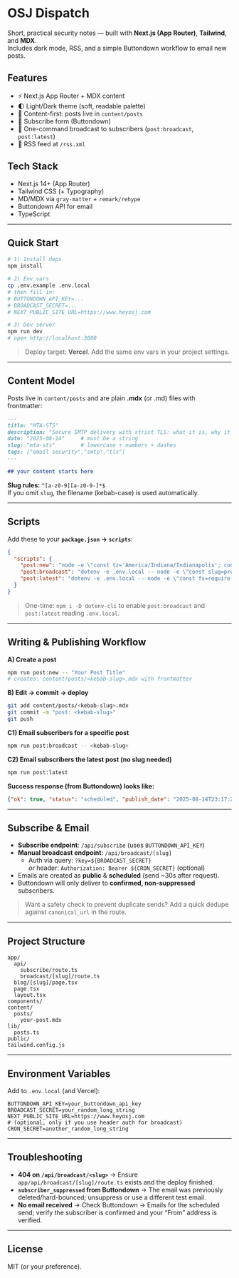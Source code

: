# OSJ Dispatch

Short, practical security notes — built with **Next.js (App Router)**, **Tailwind**, and **MDX**.  
Includes dark mode, RSS, and a simple Buttondown workflow to email new posts.

## Features

- ⚡️ Next.js App Router + MDX content
- 🌓 Light/Dark theme (soft, readable palette)
- 📝 Content-first: posts live in `content/posts`
- 📨 Subscribe form (Buttondown)
- 🔔 One-command broadcast to subscribers (`post:broadcast`, `post:latest`)
- 📰 RSS feed at `/rss.xml`

## Tech Stack

- Next.js 14+ (App Router)
- Tailwind CSS (+ Typography)
- MD/MDX via `gray-matter` + `remark/rehype`
- Buttondown API for email
- TypeScript

---

## Quick Start

```bash
# 1) Install deps
npm install

# 2) Env vars
cp .env.example .env.local
# then fill in:
# BUTTONDOWN_API_KEY=...
# BROADCAST_SECRET=...
# NEXT_PUBLIC_SITE_URL=https://www.heyosj.com

# 3) Dev server
npm run dev
# open http://localhost:3000
```

> Deploy target: **Vercel**. Add the same env vars in your project settings.

---

## Content Model

Posts live in `content/posts` and are plain **.mdx** (or .md) files with frontmatter:

```md
---
title: "MTA-STS"
description: "Secure SMTP delivery with strict TLS: what it is, why it exists, how to roll it out."
date: "2025-08-14"     # must be a string
slug: "mta-sts"        # lowercase + numbers + dashes
tags: ["email security","smtp","tls"]
---

## your content starts here
```

**Slug rules:** `^[a-z0-9][a-z0-9-]*$`  
If you omit `slug`, the filename (kebab-case) is used automatically.

---

## Scripts

Add these to your **`package.json` → `scripts`**:

```json
{
  "scripts": {
    "post:new": "node -e \"const tz='America/Indiana/Indianapolis'; const title=(process.env.npm_config_title||process.argv.slice(1).join(' ')||'untitled').trim(); const slug=title.toLowerCase().replace(/[^a-z0-9]+/g,'-').replace(/(^-|-$)/g,''); const d=new Intl.DateTimeFormat('en-CA',{timeZone:tz}).format(new Date()); const fs=require('fs'); const {execSync}=require('child_process'); execSync('mkdir -p content/posts'); const p=`content/posts/${slug}.mdx`; const fm=`---\\n`+`title: \\\"${title}\\\"\\n`+`description: \\\"\\\"\\n`+`date: \\\"${d}\\\"\\n`+`slug: \\\"${slug}\\\"\\n`+`tags: []\\n`+`---\\n\\n## intro\\nwrite your note here…\\n`; fs.writeFileSync(p,fm); console.log('Created',p);\"",
    "post:broadcast": "dotenv -e .env.local -- node -e \"const slug=process.argv[1]; if(!slug){console.error('Usage: npm run post:broadcast -- <slug>'); process.exit(1);} const base=process.env.NEXT_PUBLIC_SITE_URL||'https://www.heyosj.com'; const key=process.env.BROADCAST_SECRET; if(!key){console.error('BROADCAST_SECRET missing'); process.exit(1);} const {execSync}=require('child_process'); execSync(`curl -i -L \\\"${base}/api/broadcast/${slug}?key=${key}\\\"`,{stdio:'inherit'});\"",
    "post:latest": "dotenv -e .env.local -- node -e \"const fs=require('fs'),path=require('path'),cp=require('child_process'); const base=process.env.NEXT_PUBLIC_SITE_URL||'https://www.heyosj.com'; const key=process.env.BROADCAST_SECRET; if(!key){console.error('BROADCAST_SECRET missing');process.exit(1);} const dir=path.join('content','posts'); if(!fs.existsSync(dir)){console.error('content/posts not found');process.exit(1);} const files=fs.readdirSync(dir).filter(f=>/\\.(md|mdx)$/.test(f)).map(f=>({f, m: fs.statSync(path.join(dir,f)).mtimeMs})).sort((a,b)=>b.m-a.m); if(!files.length){console.error('No posts in content/posts');process.exit(1);} const slug=path.basename(files[0].f).replace(/\\.(md|mdx)$/,''); console.log('Broadcasting latest:', slug); cp.execSync(`curl -i -L \\\"${base}/api/broadcast/${slug}?key=${key}\\\"`, {stdio:'inherit'});\""
  }
}
```

> One-time: `npm i -D dotenv-cli` to enable `post:broadcast` and `post:latest` reading `.env.local`.

---

## Writing & Publishing Workflow

**A) Create a post**
```bash
npm run post:new -- "Your Post Title"
# creates: content/posts/<kebab-slug>.mdx with frontmatter
```

**B) Edit → commit → deploy**
```bash
git add content/posts/<kebab-slug>.mdx
git commit -m "post: <kebab-slug>"
git push
```

**C1) Email subscribers for a specific post**
```bash
npm run post:broadcast -- <kebab-slug>
```

**C2) Email subscribers the latest post (no slug needed)**
```bash
npm run post:latest
```

**Success response (from Buttondown) looks like:**
```json
{"ok": true, "status": "scheduled", "publish_date": "2025-08-14T23:17:29.865000Z"}
```

---

## Subscribe & Email

- **Subscribe endpoint**: `/api/subscribe` (uses `BUTTONDOWN_API_KEY`)
- **Manual broadcast endpoint**: `/api/broadcast/[slug]`
  - Auth via query: `?key=${BROADCAST_SECRET}`  
    _or_ header: `Authorization: Bearer ${CRON_SECRET}` (optional)
- Emails are created as **public** & **scheduled** (send ~30s after request).
- Buttondown will only deliver to **confirmed, non-suppressed** subscribers.

> Want a safety check to prevent duplicate sends? Add a quick dedupe against `canonical_url` in the route.

---

## Project Structure

```
app/
  api/
    subscribe/route.ts
    broadcast/[slug]/route.ts
  blog/[slug]/page.tsx
  page.tsx
  layout.tsx
components/
content/
  posts/
    your-post.mdx
lib/
  posts.ts
public/
tailwind.config.js
```

---

## Environment Variables

Add to `.env.local` (and Vercel):

```
BUTTONDOWN_API_KEY=your_buttondown_api_key
BROADCAST_SECRET=your_random_long_string
NEXT_PUBLIC_SITE_URL=https://www.heyosj.com
# (optional, only if you use header auth for broadcast)
CRON_SECRET=another_random_long_string
```

---

## Troubleshooting

- **404 on `/api/broadcast/<slug>`** → Ensure `app/api/broadcast/[slug]/route.ts` exists and the deploy finished.
- **`subscriber_suppressed` from Buttondown** → The email was previously deleted/hard-bounced; unsuppress or use a different test email.
- **No email received** → Check Buttondown → Emails for the scheduled send; verify the subscriber is confirmed and your “From” address is verified.

---

## License

MIT (or your preference).
